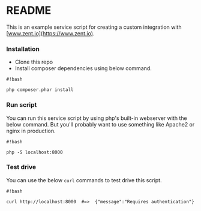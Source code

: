 # README #

This is an example service script for creating a custom integration with [www.zent.io](https://www.zent.io).

### Installation ###

* Clone this repo
* Install composer dependencies using below command.
```
#!bash

php composer.phar install
```

### Run script ###

You can run this service script by using php's built-in webserver with the below command. But you'll probably want to use something like Apache2 or nginx in production.

```
#!bash

php -S localhost:8000
```

### Test drive ###

You can use the below `curl` commands to test drive this script.


```
#!bash

curl http://localhost:8000  #=>  {"message":"Requires authentication"}
```
 